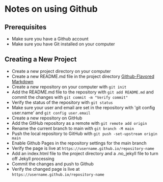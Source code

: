 # Notes on using Github

## Prerequisites

- Make sure you have a Github account
- Make sure you have Git installed on your computer

## Creating a New Project

- Create a new project directory on your computer
- Create a new README.md file in the project directory [Github-Flavored Markdown](https://docs.github.com/en/get-started/writing-on-github/getting-started-with-writing-and-formatting-on-github/basic-writing-and-formatting-syntax)
- Create a new repository on your computer with `git init`
- Add the README.md file to the repository with `git add README.md` and commit the changes with `git commit -m "Verify commit"`
- Verify the status of the repository with `git status`
- Make sure your user and email are set in the repository with 'git config user.name' and `git config user.email`
- Create a new repository on GitHub
- Add the GitHub repository as a remote with `git remote add origin`
- Rename the current branch to main with `git branch -M main`
- Push the local repository to GitHub with `git push -set-upstream origin main`
- Enable Github Pages in the repository settings for the main branch
- Verify the page is live at `https://username.github.io/repository-name`
- Add an index.html file to the project directory and a .no_jekyll file to turn off Jekyll processing
- Commit the changes and push to Github
- Verify the changed page is live at `https://username.github.io/repository-name`